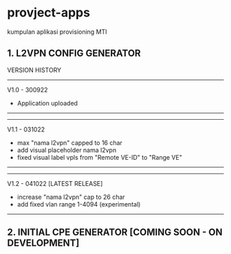 # provject-apps
kumpulan aplikasi provisioning MTI


## 1. L2VPN CONFIG GENERATOR


VERSION HISTORY

*************
V1.0 - 300922

- Application uploaded
*************

*************
V1.1 - 031022

- max "nama l2vpn" capped to 16 char
- add visual placeholder nama l2vpn
- fixed visual label vpls from "Remote VE-ID" to "Range VE"
*************

*************
V1.2 - 041022 [LATEST RELEASE]

- increase "nama l2vpn" cap to 26 char
- add fixed vlan range 1-4094 (experimental)
*************

## 2. INITIAL CPE GENERATOR [COMING SOON - ON DEVELOPMENT]

